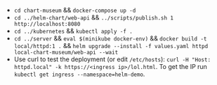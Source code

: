 * `cd chart-museum` && `docker-compose up -d`
* `cd ../helm-chart/web-api` && `../scripts/publish.sh 1 http://localhost:8080`
* `cd ../kubernetes` && `kubectl apply -f .`
* `cd ../server` && ` eval $(minikube docker-env) ` && `docker build -t local/httpd:1 .` && `helm upgrade --install -f values.yaml httpd local-chart-museum/web-api --wait`
* Use curl to test the deployment (or edit `/etc/hosts`): `curl -H "Host: httpd.local" -k https://<ingress ip>/lol.html`. To get the IP run `kubectl get ingress --namespace=helm-demo`.